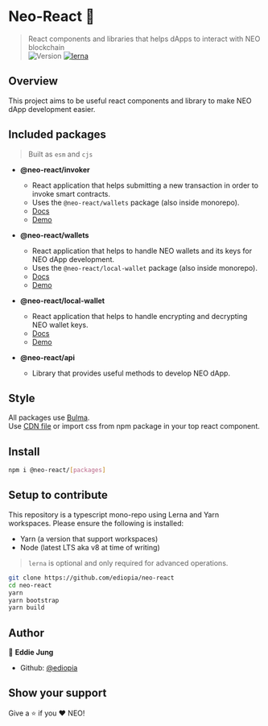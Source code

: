 # Neo-React 👋

> React components and libraries that helps dApps to interact with NEO blockchain <br/>
![Version](https://img.shields.io/badge/version-0.1.0-blue.svg?cacheSeconds=2592000)
[![lerna](https://img.shields.io/badge/maintained%20with-lerna-cc00ff.svg)](https://lerna.js.org/)

## Overview
This project aims to be useful react components and library to make NEO dApp development easier.

## Included packages
>Built as `esm` and `cjs`
- **@neo-react/invoker**
  - React application that helps submitting a new transaction in order to invoke smart contracts.
  - Uses the `@neo-react/wallets` package (also inside monorepo).
  - [Docs](https://github.com/ediopia/neo-react/tree/master/packages/invoker)
  - [Demo](https://codesandbox.io/s/neo-reactinvoker-mfvx8)

- **@neo-react/wallets**
  - React application that helps to handle NEO wallets and its keys for NEO dApp development.
  - Uses the `@neo-react/local-wallet` package (also inside monorepo).
  - [Docs](https://github.com/ediopia/neo-react/tree/master/packages/wallets)
  - [Demo](https://codesandbox.io/s/neo-reactwallets-8d4hw)

- **@neo-react/local-wallet**
  - React application that helps to handle encrypting and decrypting NEO wallet keys.
  - [Docs](https://github.com/ediopia/neo-react/tree/master/packages/local-wallet)
  - [Demo](https://codesandbox.io/s/neo-reactlocal-wallet-yfcvd)
  
- **@neo-react/api**
  - Library that provides useful methods to develop NEO dApp.
  

## Style
All packages use [Bulma](https://bulma.io/documentation/overview/start/). <br/>
Use [CDN file](https://cdnjs.cloudflare.com/ajax/libs/bulma/0.7.5/css/bulma.min.css) or import css from npm package in your top react component.
  
## Install

```sh
npm i @neo-react/[packages]
```

## Setup to contribute

This repository is a typescript mono-repo using Lerna and Yarn workspaces. Please ensure the following is installed:

- Yarn (a version that support workspaces)
- Node (latest LTS aka v8 at time of writing)

> `lerna` is optional and only required for advanced operations.

```sh
git clone https://github.com/ediopia/neo-react
cd neo-react
yarn
yarn bootstrap
yarn build
```

## Author

👤 **Eddie Jung**

* Github: [@ediopia](https://github.com/ediopia)

## Show your support

Give a ⭐️ if you ❤️ NEO!

